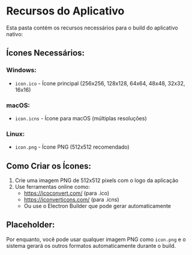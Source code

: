 
# Recursos do Aplicativo

Esta pasta contém os recursos necessários para o build do aplicativo nativo:

## Ícones Necessários:

### Windows:
- `icon.ico` - Ícone principal (256x256, 128x128, 64x64, 48x48, 32x32, 16x16)

### macOS:
- `icon.icns` - Ícone para macOS (múltiplas resoluções)

### Linux:
- `icon.png` - Ícone PNG (512x512 recomendado)

## Como Criar os Ícones:

1. Crie uma imagem PNG de 512x512 pixels com o logo da aplicação
2. Use ferramentas online como:
   - https://icoconvert.com/ (para .ico)
   - https://iconverticons.com/ (para .icns)
   - Ou use o Electron Builder que pode gerar automaticamente

## Placeholder:
Por enquanto, você pode usar qualquer imagem PNG como `icon.png` e o sistema gerará os outros formatos automaticamente durante o build.
